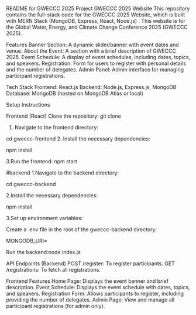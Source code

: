 README for GWECCC 2025 Project
GWECCC 2025 Website
This repository contains the full-stack code for the GWECCC 2025 Website, which is built with MERN Stack (MongoDB, Express, React, Node.js)
. This website is for the Global Water, Energy, and Climate Change Conference 2025 (GWECCC 2025).

Features
Banner Section: A dynamic slider/banner with event dates and venue.
About the Event: A section with a brief description of GWECCC 2025.
Event Schedule: A display of event schedules, including dates, topics, and speakers.
Registration: Form for users to register with personal details and the number of delegates.
Admin Panel: Admin interface for managing participant registrations.


Tech Stack
Frontend: React.js
Backend: Node.js, Express.js, MongoDB
Database: MongoDB (hosted on MongoDB Atlas or local)

Setup Instructions

Frontend (React)
Clone the repository:
git clone <repository-url>


1. Navigate to the frontend directory:

cd gweccc-frontend
2. Install the necessary dependencies:

npm install

3.Run the frontend:
npm start


#backend
1.Navigate to the backend directory:

cd gweccc-backend


2.Install the necessary dependencies:

npm install


3.Set up environment variables:

Create a .env file in the root of the gweccc-backend directory:

MONGODB_URI=<your-mongodb-connection-string>


Run the backend:node index.js


API Endpoints (Backend)
POST /register: To register participants.
GET /registrations: To fetch all registrations.


Frontend Features
Home Page: Displays the event banner and brief description.
Event Schedule: Displays the event schedule with dates, topics, and speakers.
Registration Form: Allows participants to register, including providing the number of delegates.
Admin Page: View and manage all participant registrations (for admin only).



